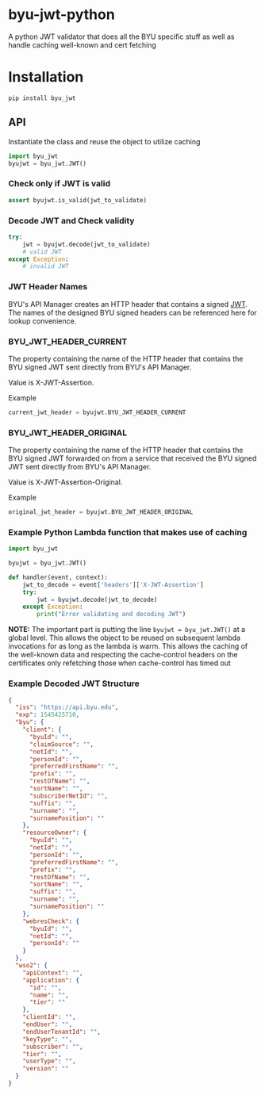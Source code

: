 # byu-jwt-python
A python JWT validator that does all the BYU specific stuff as well as handle caching well-known and cert fetching

# Installation
`pip install byu_jwt`

## API

Instantiate the class and reuse the object to utilize caching

```python
import byu_jwt
byujwt = byu_jwt.JWT()
```

### Check only if JWT is valid
```python
assert byujwt.is_valid(jwt_to_validate)
```

### Decode JWT and Check validity
```python
try:
    jwt = byujwt.decode(jwt_to_validate)
    # valid JWT
except Exception:
    # invalid JWT
```

### JWT Header Names

BYU's API Manager creates an HTTP header that contains a signed [JWT](https://jwt.io/). The names of the designed BYU signed headers can be referenced here for lookup convenience.

### BYU_JWT_HEADER_CURRENT

The property containing the name of the HTTP header that contains the BYU signed JWT sent directly from BYU's API Manager.

Value is X-JWT-Assertion.

Example

```python
current_jwt_header = byujwt.BYU_JWT_HEADER_CURRENT
```

### BYU_JWT_HEADER_ORIGINAL

The property containing the name of the HTTP header that contains the BYU signed JWT forwarded on from a service that received the BYU signed JWT sent directly from BYU's API Manager.

Value is X-JWT-Assertion-Original.

Example

```python
original_jwt_header = byujwt.BYU_JWT_HEADER_ORIGINAL
```

### Example Python Lambda function that makes use of caching
```python
import byu_jwt

byujwt = byu_jwt.JWT()

def handler(event, context):
    jwt_to_decode = event['headers']['X-JWT-Assertion']
    try:
        jwt = byujwt.decode(jwt_to_decode)
    except Exception:
        print("Error validating and decoding JWT")
```
**NOTE:** The important part is putting the line `byujwt = byu_jwt.JWT()` at a global level. This allows the object to be reused on subsequent lambda invocations for as long as the lambda is warm. This allows the caching of the well-known data and respecting the cache-control headers on the certificates only refetching those when cache-control has timed out


### Example Decoded JWT Structure
```json
{
  "iss": "https://api.byu.edu",
  "exp": 1545425710,
  "byu": {
    "client": {
      "byuId": "",
      "claimSource": "",
      "netId": "",
      "personId": "",
      "preferredFirstName": "",
      "prefix": "",
      "restOfName": "",
      "sortName": "",
      "subscriberNetId": "",
      "suffix": "",
      "surname": "",
      "surnamePosition": ""
    },
    "resourceOwner": {
      "byuId": "",
      "netId": "",
      "personId": "",
      "preferredFirstName": "",
      "prefix": "",
      "restOfName": "",
      "sortName": "",
      "suffix": "",
      "surname": "",
      "surnamePosition": ""
    },
    "webresCheck": {
      "byuId": "",
      "netId": "",
      "personId": ""
    }
  },
  "wso2": {
    "apiContext": "",
    "application": {
      "id": "",
      "name": "",
      "tier": ""
    },
    "clientId": "",
    "endUser": "",
    "endUserTenantId": "",
    "keyType": "",
    "subscriber": "",
    "tier": "",
    "userType": "",
    "version": ""
  }
}
```